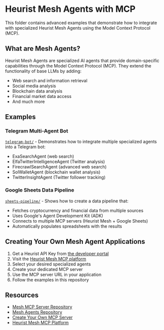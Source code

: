 # Heurist Mesh Agents with MCP

This folder contains advanced examples that demonstrate how to integrate with specialized Heurist Mesh Agents using the Model Context Protocol (MCP).

## What are Mesh Agents?

Heurist Mesh Agents are specialized AI agents that provide domain-specific capabilities through the Model Context Protocol (MCP). They extend the functionality of base LLMs by adding:

- Web search and information retrieval
- Social media analysis
- Blockchain data analysis
- Financial market data access
- And much more

## Examples

### Telegram Multi-Agent Bot
[`telegram-bot/`](telegram-bot/) - Demonstrates how to integrate multiple specialized agents into a Telegram bot:

- ExaSearchAgent (web search)
- ElfaTwitterIntelligenceAgent (Twitter analysis)
- FirecrawlSearchAgent (advanced web search)
- SolWalletAgent (blockchain wallet analysis)
- TwitterInsightAgent (Twitter follower tracking)

### Google Sheets Data Pipeline 
[`sheets-pipeline/`](sheets-pipeline/) - Shows how to create a data pipeline that:

- Fetches cryptocurrency and financial data from multiple sources
- Uses Google's Agent Development Kit (ADK)
- Connects to multiple MCP servers (Heurist Mesh + Google Sheets)
- Automatically populates spreadsheets with the results

## Creating Your Own Mesh Agent Applications

1. Get a Heurist API Key from [the developer portal](https://dev-api-form.heurist.ai/)
2. Visit the [Heurist Mesh MCP platform](https://mcp.heurist.ai/)
3. Select your desired specialized agents
4. Create your dedicated MCP server
5. Use the MCP server URL in your application
6. Follow the examples in this repository

## Resources

- [Mesh MCP Server Repository](https://github.com/heurist-network/heurist-mesh-mcp-server)
- [Mesh Agents Repository](https://github.com/heurist-network/heurist-agent-framework/tree/main/mesh)
- [Create Your Own MCP Server](https://github.com/heurist-network/heurist-agent-framework/tree/main/mesh)
- [Heurist Mesh MCP Platform](https://mcp.heurist.ai/)